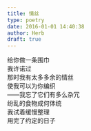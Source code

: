 ```yaml
---  
title: 情丝  
type: poetry  
date: 2016-01-01 14:40:38  
author: Herb  
draft: true
---  
```

给你做一条围巾  
我许诺过  
那时我有太多多余的情丝  
使我可以为你编织    
——我忘了它们有多么杂冗  
纷乱的食物成何体统  
我试着缓慢整理  
用完了约定的日子